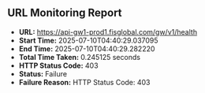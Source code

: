 ## URL Monitoring Report

- **URL:** https://api-gw1-prod1.fisglobal.com/gw/v1/health
- **Start Time:** 2025-07-10T04:40:29.037095
- **End Time:** 2025-07-10T04:40:29.282220
- **Total Time Taken:** 0.245125 seconds
- **HTTP Status Code:** 403
- **Status:** Failure
- **Failure Reason:** HTTP Status Code: 403
